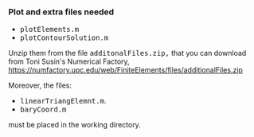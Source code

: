 ### Plot and extra files needed

* <tt>plotElements.m</tt>
* <tt>plotContourSolution.m</tt>

Unzip them from the file <tt>additonalFiles.zip,</tt> that you can
download from Toni Susin's Numerical Factory,
https://numfactory.upc.edu/web/FiniteElements/files/additionalFiles.zip

Moreover, the files:

* <tt>linearTriangElemnt.m</tt>. 
* <tt>baryCoord.m</tt>

must be placed in the working directory.
